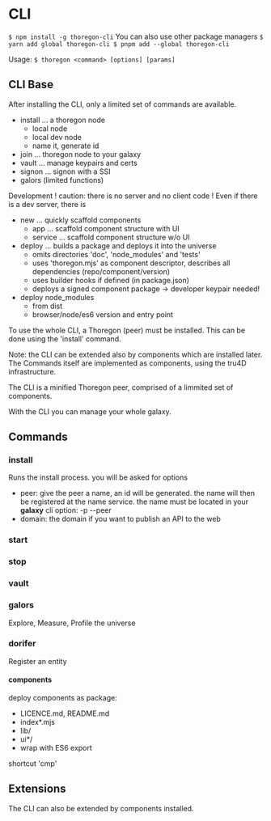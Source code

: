 CLI
===

`
$ npm install -g thoregon-cli
`
You can  also use other package managers
`
$ yarn add global thoregon-cli
$ pnpm add --global thoregon-cli
`

Usage:
`
$ thoregon <command> [options] [params]
`
## CLI Base
After installing the CLI, only a limited set of commands are available.

- install ... a thoregon node
    - local node
    - local dev node
    - name it, generate id
- join ... thoregon node to your galaxy
- vault ... manage keypairs and certs 
- signon ... signon with a SSI
- galors  (limited functions)

Development
! caution: there is no server and no client code !
Even if there is a dev server, there is 

- new ... quickly scaffold components
    - app     ... scaffold component structure with UI
    - service ... scaffold component structure w/o UI
- deploy ... builds a package and deploys it into the universe
    - omits directories 'doc', 'node_modules' and 'tests' 
    - uses 'thoregon.mjs' as component descriptor, describes all dependencies (repo/component/version)
    - uses builder hooks if defined (in package.json)
    - deploys a signed component package -> developer keypair needed!
- deploy node_modules
    - from dist
    - browser/node/es6 version and entry point
 
To use the whole CLI, a Thoregon (peer) must be installed. This can be done using the 'install' command.

Note: the CLI can be extended also by components which are installed later.  
The Commands itself are implemented as components, using the tru4D infrastructure.

The CLI is a minified Thoregon peer, comprised of a limmited set of components.

With the CLI you can manage your whole galaxy. 

## Commands

### install
Runs the install process. you will be asked for options

- peer: give the peer a name, an id will be generated. 
    the name will then be registered at the name service. the name must be located in your __galaxy__
    cli option: -p --peer
- domain: the domain if you want to publish an API to the web
    

### start


### stop


### vault

### galors

Explore, Measure, Profile the universe

### dorifer

Register an entity

#### components

deploy components as package:
- LICENCE.md, README.md
- index*.mjs
- lib/
- ui*/
- wrap with ES6 export

shortcut 'cmp'


## Extensions

The CLI can also be extended by components installed.

